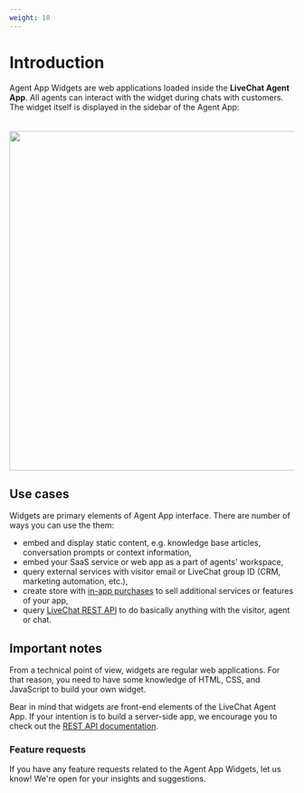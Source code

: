```yaml
---
weight: 10
---
```


# Introduction

Agent App Widgets are web applications loaded inside the **LiveChat Agent App**. All agents can interact with the widget during chats with customers. The widget itself is displayed in the sidebar of the Agent App:

<img src="../assets/images/agent-app-widget-sample.png" width="600" style="margin-top: 20px;max-width: 100%;"/>

<!--## Overview

This tool is a simple JavaScript SDK, which allows you to communicate with LiveChat Agent App from within the embedded widget.-->

## Use cases

Widgets are primary elements of Agent App interface. There are number of ways you can use the them:

* embed and display static content, e.g. knowledge base articles, conversation prompts or context information,
* embed your SaaS service or web app as a part of agents' workspace,
* query external services with visitor email or LiveChat group ID (CRM, marketing automation, etc.),
* create store with [in-app purchases](/docs/billing-api) to sell additional services or features of your app,
* query [LiveChat REST API](/docs/rest-api) to do basically anything with the visitor, agent or chat.

## Important notes

From a technical point of view, widgets are regular web applications. For that reason, you need to have some knowledge of HTML, CSS, and JavaScript to build your own widget. 

Bear in mind that widgets are front-end elements of the LiveChat Agent App. If your intention is to build a server-side app, we encourage you to check out the [REST API documentation](https://developers.livechatinc.com/docs/rest-api/).

### Feature requests

If you have any feature requests related to the Agent App Widgets, let us know! We're open for your insights and suggestions.